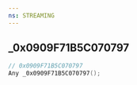 ```yaml
---
ns: STREAMING
---
```

## _0x0909F71B5C070797

```c
// 0x0909F71B5C070797
Any _0x0909F71B5C070797();
```

